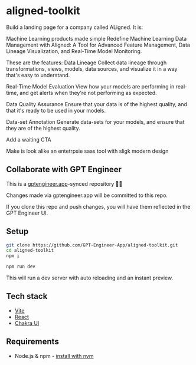 # aligned-toolkit

Build a landing page for a company called ALigned. It is: 

Machine Learning products made simple
Redefine Machine Learning Data Management with Aligned: A Tool for Advanced Feature Management, Data Lineage Visualization, and Real-Time Model Monitoring.

These are the features: 
Data Lineage
Collect data lineage through transformations, views, models, data sources, and visualize it in a way that's easy to understand.

Real-Time Model Evaluation
View how your models are performing in real-time, and get alerts when they're not performing as expected.

Data Quality Assurance
Ensure that your data is of the highest quality, and that it's ready to be used in your models.

Data-set Annotation
Generate data-sets for your models, and ensure that they are of the highest quality.


Add a waiting CTA

Make is look alike an entetrpsie saas tool with sligk modern design

## Collaborate with GPT Engineer

This is a [gptengineer.app](https://gptengineer.app)-synced repository 🌟🤖

Changes made via gptengineer.app will be committed to this repo.

If you clone this repo and push changes, you will have them reflected in the GPT Engineer UI.

## Setup

```sh
git clone https://github.com/GPT-Engineer-App/aligned-toolkit.git
cd aligned-toolkit
npm i
```

```sh
npm run dev
```

This will run a dev server with auto reloading and an instant preview.

## Tech stack

- [Vite](https://vitejs.dev/)
- [React](https://react.dev/)
- [Chakra UI](https://chakra-ui.com/)

## Requirements

- Node.js & npm - [install with nvm](https://github.com/nvm-sh/nvm#installing-and-updating)
